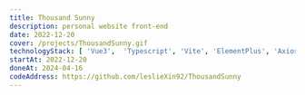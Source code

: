 ```yaml
---
title: Thousand Sunny
description: personal website front-end
date: 2022-12-20
cover: /projects/ThousandSunny.gif
technologyStack: [ 'Vue3',  'Typescript', 'Vite', 'ElementPlus', 'Axios', 'ThreeJS', 'Github Actions' ]
startAt: 2022-12-20
doneAt: 2024-04-16
codeAddress: https://github.com/leslieXin92/ThousandSunny
---
```

